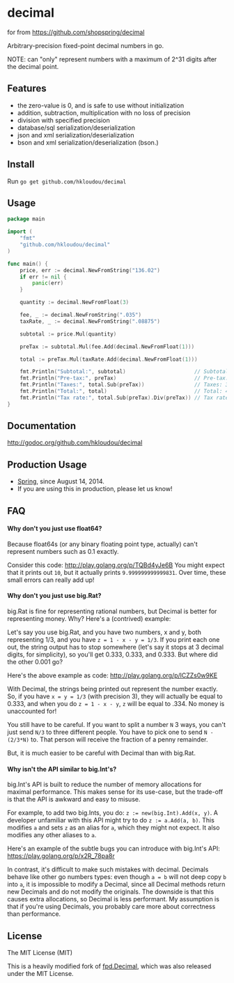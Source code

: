 # decimal

for from https://github.com/shopspring/decimal

Arbitrary-precision fixed-point decimal numbers in go.

NOTE: can "only" represent numbers with a maximum of 2^31 digits after the decimal point.

## Features

 * the zero-value is 0, and is safe to use without initialization
 * addition, subtraction, multiplication with no loss of precision
 * division with specified precision
 * database/sql serialization/deserialization
 * json and xml serialization/deserialization
 * bson and xml serialization/deserialization (bson.)

## Install

Run `go get github.com/hkloudou/decimal`

## Usage

```go
package main

import (
	"fmt"
	"github.com/hkloudou/decimal"
)

func main() {
	price, err := decimal.NewFromString("136.02")
	if err != nil {
		panic(err)
	}

	quantity := decimal.NewFromFloat(3)

	fee, _ := decimal.NewFromString(".035")
	taxRate, _ := decimal.NewFromString(".08875")

	subtotal := price.Mul(quantity)

	preTax := subtotal.Mul(fee.Add(decimal.NewFromFloat(1)))

	total := preTax.Mul(taxRate.Add(decimal.NewFromFloat(1)))

	fmt.Println("Subtotal:", subtotal)                      // Subtotal: 408.06
	fmt.Println("Pre-tax:", preTax)                         // Pre-tax: 422.3421
	fmt.Println("Taxes:", total.Sub(preTax))                // Taxes: 37.482861375
	fmt.Println("Total:", total)                            // Total: 459.824961375
	fmt.Println("Tax rate:", total.Sub(preTax).Div(preTax)) // Tax rate: 0.08875
}
```

## Documentation

http://godoc.org/github.com/hkloudou/decimal

## Production Usage

* [Spring](https://shopspring.com/), since August 14, 2014.
* If you are using this in production, please let us know!

## FAQ

#### Why don't you just use float64?

Because float64s (or any binary floating point type, actually) can't represent
numbers such as 0.1 exactly.

Consider this code: http://play.golang.org/p/TQBd4yJe6B You might expect that
it prints out `10`, but it actually prints `9.999999999999831`. Over time,
these small errors can really add up!

#### Why don't you just use big.Rat?

big.Rat is fine for representing rational numbers, but Decimal is better for
representing money. Why? Here's a (contrived) example:

Let's say you use big.Rat, and you have two numbers, x and y, both
representing 1/3, and you have `z = 1 - x - y = 1/3`. If you print each one
out, the string output has to stop somewhere (let's say it stops at 3 decimal
digits, for simplicity), so you'll get 0.333, 0.333, and 0.333. But where did
the other 0.001 go?

Here's the above example as code: http://play.golang.org/p/lCZZs0w9KE

With Decimal, the strings being printed out represent the number exactly. So,
if you have `x = y = 1/3` (with precision 3), they will actually be equal to
0.333, and when you do `z = 1 - x - y`, `z` will be equal to .334. No money is
unaccounted for!

You still have to be careful. If you want to split a number `N` 3 ways, you
can't just send `N/3` to three different people. You have to pick one to send
`N - (2/3*N)` to. That person will receive the fraction of a penny remainder.

But, it is much easier to be careful with Decimal than with big.Rat.

#### Why isn't the API similar to big.Int's?

big.Int's API is built to reduce the number of memory allocations for maximal
performance. This makes sense for its use-case, but the trade-off is that the
API is awkward and easy to misuse.

For example, to add two big.Ints, you do: `z := new(big.Int).Add(x, y)`. A
developer unfamiliar with this API might try to do `z := a.Add(a, b)`. This
modifies `a` and sets `z` as an alias for `a`, which they might not expect. It
also modifies any other aliases to `a`.

Here's an example of the subtle bugs you can introduce with big.Int's API:
https://play.golang.org/p/x2R_78pa8r

In contrast, it's difficult to make such mistakes with decimal. Decimals
behave like other go numbers types: even though `a = b` will not deep copy
`b` into `a`, it is impossible to modify a Decimal, since all Decimal methods
return new Decimals and do not modify the originals. The downside is that
this causes extra allocations, so Decimal is less performant.  My assumption
is that if you're using Decimals, you probably care more about correctness
than performance.

## License

The MIT License (MIT)

This is a heavily modified fork of [fpd.Decimal](https://github.com/oguzbilgic/fpd), which was also released under the MIT License.

